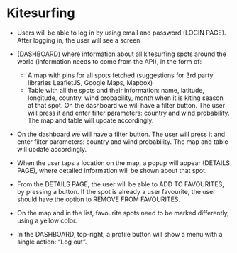 # Kitesurfing

- Users will be able to log in by using email and password (LOGIN PAGE).
  After logging in, the user will see a screen
- (DASHBOARD) where information about all kitesurfing spots around the world (information needs to come from the API), in the form of:

  - A map with pins for all spots fetched (suggestions for 3rd party libraries LeafletJS, Google Maps, Mapbox)
  - Table with all the spots and their information: name, latitude, longitude, country, wind probability, month when it is kiting season at that spot.
    On the dashboard we will have a filter button. The user will press it and enter filter parameters: country and wind probability. The map and table will update accordingly.

- On the dashboard we will have a filter button. The user will press it and enter filter parameters: country and wind probability. The map and table will update accordingly.
- When the user taps a location on the map, a popup will appear (DETAILS PAGE), where detailed information will be shown about that spot.
- From the DETAILS PAGE, the user will be able to ADD TO FAVOURITES, by pressing a button. If the spot is already a user favourite, the user should have the option to REMOVE FROM FAVOURITES.
- On the map and in the list, favourite spots need to be marked differently, using a yellow color.
- In the DASHBOARD, top-right, a profile button will show a menu with a single action: “Log out”.
